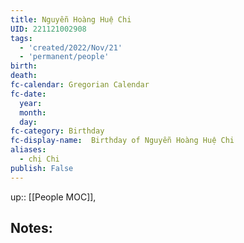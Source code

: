 ```yaml
---
title: Nguyễn Hoàng Huệ Chi
UID: 221121002908
tags:
  - 'created/2022/Nov/21'
  - 'permanent/people'
birth:
death:
fc-calendar: Gregorian Calendar
fc-date:
  year:
  month:
  day:
fc-category: Birthday
fc-display-name:  Birthday of Nguyễn Hoàng Huệ Chi
aliases:
  - chị Chi
publish: False
---
```

up:: [[People MOC]],

## Notes:

